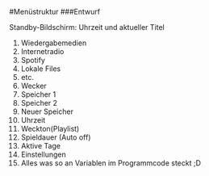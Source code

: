 #Menüstruktur
###Entwurf

Standby-Bildschirm: Uhrzeit und aktueller Titel

1. Wiedergabemedien
 1. Internetradio
 2. Spotify
 3. Lokale Files
 4. etc.
2. Wecker
 1. Speicher 1 
 2. Speicher 2
 3. Neuer Speicher
  1. Uhrzeit
  2. Weckton(Playlist)
  3. Spieldauer (Auto off)
  4. Aktive Tage
3. Einstellungen
 1. Alles was so an Variablen im Programmcode steckt ;D
